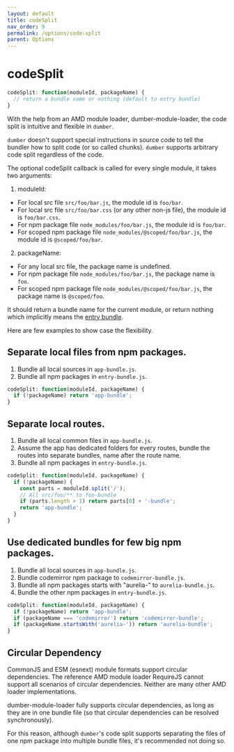```yaml
---
layout: default
title: codeSplit
nav_order: 9
permalink: /options/code-split
parent: Options
---
```


# codeSplit

```js
codeSplit: function(moduleId, packageName) {
  // return a bundle name or nothing (default to entry bundle)
}
```

With the help from an AMD module loader, dumber-module-loader, the code split is intuitive and flexible in `dumber`.

`dumber` doesn't support special instructions in source code to tell the bundler how to split code (or so called chunks). `dumber` supports arbitrary code split regardless of the code.

The optional codeSplit callback is called for every single module, it takes two arguments:

1. moduleId:
  * For local src file `src/foo/bar.js`, the module id is `foo/bar`.
  * For local src file `src/foo/bar.css` (or any other non-js file), the module id is `foo/bar.css`.
  * For npm package file `node_modules/foo/bar.js`, the module id is `foo/bar`.
  * For scoped npm package file `node_modules/@scoped/foo/bar.js`, the module id is `@scoped/foo/bar`.
2. packageName:
  * For any local src file, the package name is undefined.
  * For npm package file `node_modules/foo/bar.js`, the package name is `foo`.
  * For scoped npm package file `node_modules/@scoped/foo/bar.js`, the package name is `@scoped/foo`.

It should return a bundle name for the current module, or return nothing which implicitly means the [entry bundle](./entry-bundle).

Here are few examples to show case the flexibility.

## Separate local files from npm packages.

1. Bundle all local sources in `app-bundle.js`.
2. Bundle all npm packages in `entry-bundle.js`.

```js
codeSplit: function(moduleId, packageName) {
  if (!packageName) return 'app-bundle';
}
```

## Separate local routes.

1. Bundle all local common files in `app-bundle.js`.
2. Assume the app has dedicated folders for every routes, bundle the routes into separate bundles, name after the route name.
3. Bundle all npm packages in `entry-bundle.js`.

```js
codeSplit: function(moduleId, packageName) {
  if (!packageName) {
    const parts = moduleId.split('/');
    // All src/foo/** to foo-bundle
    if (parts.length > 1) return parts[0] + '-bundle';
    return 'app-bundle';
  }
}
```

## Use dedicated bundles for few big npm packages.

1. Bundle all local sources in `app-bundle.js`.
2. Bundle codemirror npm package to `codemirror-bundle.js`.
2. Bundle all npm packages starts with "aurelia-" to `aurelia-bundle.js`.
4. Bundle the other npm packages in `entry-bundle.js`.

```js
codeSplit: function(moduleId, packageName) {
  if (!packageName) return 'app-bundle';
  if (packageName === 'codemirror') return 'codemirror-bundle';
  if (packageName.startsWith('aurelia-')) return 'aurelia-bundle';
}
```

## Circular Dependency

CommonJS and ESM (esnext) module formats support circular dependencies. The reference AMD module loader RequireJS cannot support all scenarios of circular dependencies. Neither are many other AMD loader implementations.

dumber-module-loader fully supports circular dependencies, as long as they are in one bundle file (so that circular dependencies can be resolved synchronously).

For this reason, although `dumber`'s code split supports separating the files of one npm package into multiple bundle files, it's recommended not doing so.
